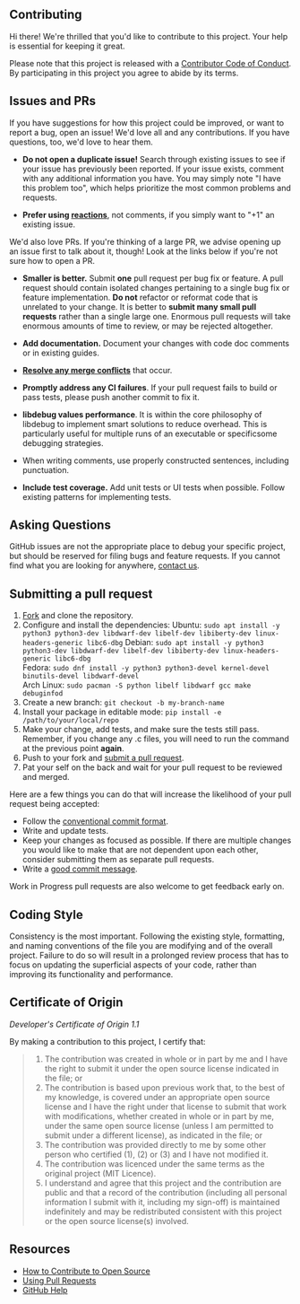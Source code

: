 ## Contributing

[fork]: /fork
[pr]: /compare
[style]: https://standardjs.com/
[code-of-conduct]: CODE_OF_CONDUCT.md

Hi there! We're thrilled that you'd like to contribute to this project. Your help is essential for keeping it great.

Please note that this project is released with a [Contributor Code of Conduct][code-of-conduct]. By participating in this project you agree to abide by its terms.

## Issues and PRs

If you have suggestions for how this project could be improved, or want to report a bug, open an issue! We'd love all and any contributions. If you have questions, too, we'd love to hear them.

- **Do not open a duplicate issue!** Search through existing issues to see if your issue has previously been reported. If your issue exists, comment with any additional information you have. You may simply note "I have this problem too", which helps prioritize the most common problems and requests. 

- **Prefer using [reactions](https://github.blog/2016-03-10-add-reactions-to-pull-requests-issues-and-comments/)**, not comments, if you simply want to "+1" an existing issue.

We'd also love PRs. If you're thinking of a large PR, we advise opening up an issue first to talk about it, though! Look at the links below if you're not sure how to open a PR.

- **Smaller is better.** Submit **one** pull request per bug fix or feature. A pull request should contain isolated changes pertaining to a single bug fix or feature implementation. **Do not** refactor or reformat code that is unrelated to your change. It is better to **submit many small pull requests** rather than a single large one. Enormous pull requests will take enormous amounts of time to review, or may be rejected altogether. 

- **Add documentation.** Document your changes with code doc comments or in existing guides.

- **[Resolve any merge conflicts](https://help.github.com/en/github/collaborating-with-issues-and-pull-requests/resolving-a-merge-conflict-on-github)** that occur.

- **Promptly address any CI failures**. If your pull request fails to build or pass tests, please push another commit to fix it.

- **libdebug values performance**. It is within the core philosophy of libdebug to implement smart solutions to reduce overhead. This is particularly useful for multiple runs of an executable or specificsome debugging strategies.

- When writing comments, use properly constructed sentences, including punctuation.

- **Include test coverage.** Add unit tests or UI tests when possible. Follow existing patterns for implementing tests.

## Asking Questions

GitHub issues are not the appropriate place to debug your specific project, but should be reserved for filing bugs and feature requests. If you cannot find what you are looking for anywhere, [contact us](https://libdebug.org/).

## Submitting a pull request

1. [Fork][fork] and clone the repository.
1. Configure and install the dependencies:
Ubuntu: `sudo apt install -y python3 python3-dev libdwarf-dev libelf-dev libiberty-dev linux-headers-generic libc6-dbg`
Debian: `sudo apt install -y python3 python3-dev libdwarf-dev libelf-dev libiberty-dev linux-headers-generic libc6-dbg`<br>
Fedora: `sudo dnf install -y python3 python3-devel kernel-devel binutils-devel libdwarf-devel`<br>
Arch Linux: `sudo pacman -S python libelf libdwarf gcc make debuginfod`<br>
1. Create a new branch: `git checkout -b my-branch-name`
1. Install your package in editable mode: `pip install -e /path/to/your/local/repo`
1. Make your change, add tests, and make sure the tests still pass. Remember, if you change any .c files, you will need to run the command at the previous point **again**.
1. Push to your fork and [submit a pull request][pr].
1. Pat your self on the back and wait for your pull request to be reviewed and merged.

Here are a few things you can do that will increase the likelihood of your pull request being accepted:

- Follow the [conventional commit format](https://www.conventionalcommits.org/en/v1.0.0/).
- Write and update tests.
- Keep your changes as focused as possible. If there are multiple changes you would like to make that are not dependent upon each other, consider submitting them as separate pull requests.
- Write a [good commit message](http://tbaggery.com/2008/04/19/a-note-about-git-commit-messages.html).

Work in Progress pull requests are also welcome to get feedback early on.

## Coding Style

Consistency is the most important. Following the existing style, formatting, and naming conventions of the file you are modifying and of the overall project. Failure to do so will result in a prolonged review process that has to focus on updating the superficial aspects of your code, rather than improving its functionality and performance.

## Certificate of Origin

*Developer's Certificate of Origin 1.1*

By making a contribution to this project, I certify that:

> 1. The contribution was created in whole or in part by me and I have the right to submit it under the open source license indicated in the file; or
> 1. The contribution is based upon previous work that, to the best of my knowledge, is covered under an appropriate open source license and I have the right under that license to submit that work with modifications, whether created in whole or in part by me, under the same open source license (unless I am permitted to submit under a different license), as indicated in the file; or
> 1. The contribution was provided directly to me by some other person who certified (1), (2) or (3) and I have not modified it.
> 1. The contribution was licenced under the same terms as the original project (MIT Licence).
> 1. I understand and agree that this project and the contribution are public and that a record of the contribution (including all personal information I submit with it, including my sign-off) is maintained indefinitely and may be redistributed consistent with this project or the open source license(s) involved.

## Resources

- [How to Contribute to Open Source](https://opensource.guide/how-to-contribute/)
- [Using Pull Requests](https://help.github.com/articles/about-pull-requests/)
- [GitHub Help](https://help.github.com)
